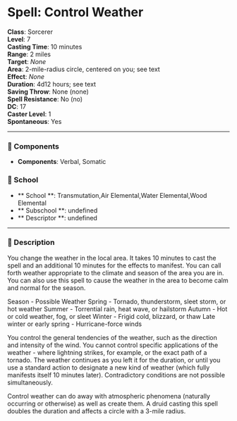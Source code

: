 
# Spell: Control Weather
**Class**: Sorcerer  
**Level**: 7  
**Casting Time**: 10 minutes  
**Range**: 2 miles  
**Target**: _None_  
**Area**: 2-mile-radius circle, centered on you; see text  
**Effect**: _None_  
**Duration**: 4d12 hours; see text  
**Saving Throw**: None (none)  
**Spell Resistance**: No (no)  
**DC**: 17  
**Caster Level**: 1  
**Spontaneous**: Yes

---

### 🔮 Components
- **Components**: Verbal, Somatic

### 🏫 School
- ** School **: Transmutation,Air Elemental,Water Elemental,Wood Elemental
- ** Subschool **: undefined
- ** Descriptor **: undefined
---

### 📜 Description
You change the weather in the local area. It takes 10 minutes to cast the spell and an additional 10 minutes for the effects to manifest. You can call forth weather appropriate to the climate and season of the area you are in. You can also use this spell to cause the weather in the area to become calm and normal for the season.

Season - Possible Weather
Spring - Tornado, thunderstorm, sleet storm, or hot weather
Summer - Torrential rain, heat wave, or hailstorm
Autumn - Hot or cold weather, fog, or sleet
Winter -  Frigid cold, blizzard, or thaw
Late winter or early spring - Hurricane-force winds

You control the general tendencies of the weather, such as the direction and intensity of the wind. You cannot control specific applications of the weather - where lightning strikes, for example, or the exact path of a tornado. The weather continues as you left it for the duration, or until you use a standard action to designate a new kind of weather (which fully manifests itself 10 minutes later). Contradictory conditions are not possible simultaneously.

Control weather can do away with atmospheric phenomena (naturally occurring or otherwise) as well as create them. A druid casting this spell doubles the duration and affects a circle with a 3-mile radius.
